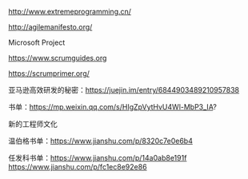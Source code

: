 http://www.extremeprogramming.cn/

http://agilemanifesto.org/

Microsoft Project

https://www.scrumguides.org

https://scrumprimer.org/

亚马逊高效研发的秘密：https://juejin.im/entry/6844903489210957838

书单：https://mp.weixin.qq.com/s/HIgZpVytHvU4Wl-MbP3_IA?

新的工程师文化

温伯格书单：https://www.jianshu.com/p/8320c7e0e6b4

任发科书单：https://www.jianshu.com/p/14a0ab8e191f https://www.jianshu.com/p/fc1ec8e92e86




